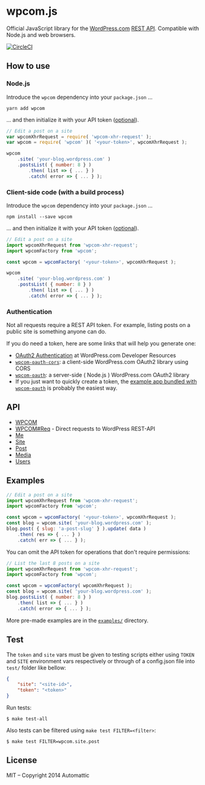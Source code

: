 # wpcom.js

Official JavaScript library for the [WordPress.com][] [REST API][].
Compatible with Node.js and web browsers.

[![CircleCI](https://circleci.com/gh/Automattic/wpcom.js.svg?style=svg)](https://circleci.com/gh/Automattic/wpcom.js)

## How to use

### Node.js

Introduce the `wpcom` dependency into your `package.json` ...

```cli
yarn add wpcom
```

... and then initialize it with your API token ([optional](#authentication)).

```js
// Edit a post on a site
var wpcomXhrRequest = require( 'wpcom-xhr-request' );
var wpcom = require( 'wpcom' )( '<your-token>', wpcomXhrRequest );

wpcom
	.site( 'your-blog.wordpress.com' )
	.postsList( { number: 8 } )
		.then( list => { ... } )
		.catch( error => { ... } );
```

### Client-side code (with a build process)

Introduce the `wpcom` dependency into your `package.json` ...

```cli
npm install --save wpcom
```

... and then initialize it with your API token ([optional](#authentication)).

```js
// Edit a post on a site
import wpcomXhrRequest from 'wpcom-xhr-request';
import wpcomFactory from 'wpcom';

const wpcom = wpcomFactory( '<your-token>', wpcomXhrRequest );

wpcom
	.site( 'your-blog.wordpress.com' )
	.postsList( { number: 8 } )
		.then( list => { ... } )
		.catch( error => { ... } );
```

### Authentication

Not all requests require a REST API token. For example, listing posts on a
public site is something anyone can do.

If you do need a token, here are some links that will help you generate one:

- [OAuth2 Authentication](https://developer.wordpress.com/docs/oauth2/)
  at WordPress.com Developer Resources
- [`wpcom-oauth-cors`](https://github.com/Automattic/wpcom-oauth-cors):
  a client-side WordPress.com OAuth2 library using CORS
- [`wpcom-oauth`](https://github.com/Automattic/node-wpcom-oauth):
  a server-side ( Node.js ) WordPress.com OAuth2 library
- If you just want to quickly create a token, the
  [example app bundled with `wpcom-oauth`](https://github.com/Automattic/node-wpcom-oauth/tree/master/example)
  is probably the easiest way.

## API

- [WPCOM](./docs/wpcom.md)
- [WPCOM#Req](./docs/wpcom.req.md) - Direct requests to WordPress REST-API
- [Me](./docs/me.md)
- [Site](./docs/site.md)
- [Post](./docs/post.md)
- [Media](./docs/media.md)
- [Users](./docs/users.md)

## Examples

```js
// Edit a post on a site
import wpcomXhrRequest from 'wpcom-xhr-request';
import wpcomFactory from 'wpcom';

const wpcom = wpcomFactory( '<your-token>', wpcomXhrRequest );
const blog = wpcom.site( 'your-blog.wordpress.com' );
blog.post( { slug: 'a-post-slug' } ).update( data )
	.then( res => { ... } )
	.catch( err => { ... } );
```

You can omit the API token for operations that don't require permissions:

```js
// List the last 8 posts on a site
import wpcomXhrRequest from 'wpcom-xhr-request';
import wpcomFactory from 'wpcom';

const wpcom = wpcomFactory( wpcomXhrRequest );
const blog = wpcom.site( 'your-blog.wordpress.com' );
blog.postsList( { number: 8 } )
	.then( list => { ... } )
	.catch( error => { ... } );
```

More pre-made examples are in the [`examples/`](./examples/) directory.

## Test

The `token` and `site` vars must be given to testing scripts either using
`TOKEN` and `SITE` environment vars respectively or through of a
config.json file into `test/` folder like bellow:

```json
{
	"site": "<site-id>",
	"token": "<token>"
}
```

Run tests:

```cli
$ make test-all
```

Also tests can be filtered using `make test FILTER=<filter>`:

```cli
$ make test FILTER=wpcom.site.post
```

## License

MIT – Copyright 2014 Automattic

[node.js]: http://nodejs.org
[rest api]: http://developer.wordpress.com/docs/api
[wordpress.com]: http://www.wordpress.com
[node-wpcom-oauth]: https://github.com/Automattic/node-wpcom-oauth
